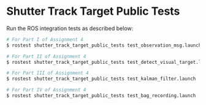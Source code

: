 # Shutter Track Target Public Tests

Run the ROS integration tests as described below:

```bash
# For Part I of Assignment 4
$ rostest shutter_track_target_public_tests test_observation_msg.launch
```

```bash
# For Part II of Assignment 4
$ rostest shutter_track_target_public_tests test_detect_visual_target.launch
```


```bash
# For Part III of Assignment 4
$ rostest shutter_track_target_public_tests test_kalman_filter.launch
```


```bash
# For Part IV of Assignment 4
$ rostest shutter_track_target_public_tests test_bag_recording.launch
```